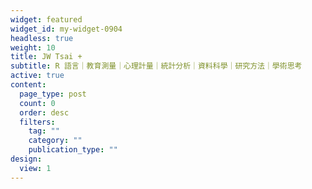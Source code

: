 ```yaml
---
widget: featured
widget_id: my-widget-0904
headless: true
weight: 10
title: JW Tsai +
subtitle: R 語言｜教育測量｜心理計量｜統計分析｜資料科學｜研究方法｜學術思考
active: true
content:
  page_type: post
  count: 0
  order: desc
  filters:
    tag: ""
    category: ""
    publication_type: ""
design:
  view: 1
---
```


